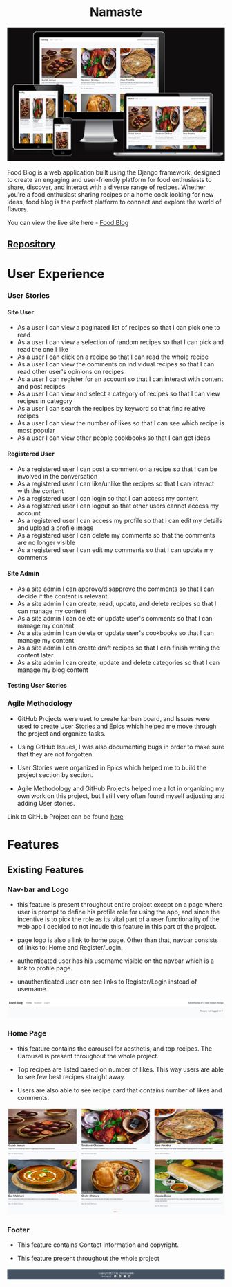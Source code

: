 <h1 align="center">Namaste</h1>
<div align="center"><img src="docs/img/responsive image.png"></div>

Food Blog is a web application built using the Django framework, designed to create an engaging and user-friendly platform for food enthusiasts to share, discover, and interact with a diverse range of recipes. Whether you're a food enthusiast sharing recipes or a home cook looking for new ideas, food blog is the perfect platform to connect and explore the world of flavors. 


You can view the live site here - <a href="https://project4-food-blog-5db6aef86fa9.herokuapp.com/" target="_blank" rel="noopener">Food Blog</a>

## **[Repository](https://github.com/vinuc49/Project4_food-blog)**

# User Experience

### **User Stories**

#### **Site User**
- As a user I can view a paginated list of recipes so that I can pick one to read
- As a user I can view a selection of random recipes so that I can pick and read the one I like
- As a user I can click on a recipe so that I can read the whole recipe
- As a user I can view the comments on individual recipes so that I can read other user's opinions on recipes
- As a user I can register for an account so that I can interact with content and post recipes
- As a user I can view and select a category of recipes so that I can view recipes in category
- As a user I can search the recipes by keyword so that find relative recipes
- As a user I can view the number of likes so that I can see which recipe is most popular
- As a user I can view other people cookbooks so that I can get ideas

#### **Registered User**
- As a registered user I can post a comment on a recipe so that I can be involved in the conversation
- As a registered user I can like/unlike the recipes so that I can interact with the content
- As a registered user I can login so that I can access my content
- As a registered user I can logout so that other users cannot access my account
- As a registered user I can access my profile so that I can edit my details and upload a profile image
- As a registered user I can delete my comments so that the comments are no longer visible
- As a registered user I can edit my comments so that I can update my comments


#### **Site Admin**
- As a site admin I can approve/disapprove the comments so that I can decide if the content is relevant
- As a site admin I can create, read, update, and delete recipes so that I can manage my content
- As a site admin I can delete or update user's comments so that I can manage my content
- As a site admin I can delete or update user's cookbooks so that I can manage my content
- As a site admin I can create draft recipes so that I can finish writing the content later
- As a site admin I can create, update and delete categories so that I can manage my blog content


#### **Testing User Stories**



### Agile Methodology

- GitHub Projects were uset to create kanban board, and Issues were used to create User Stories and Epics which helped me move through the project and organize tasks. 

- Using GitHub Issues, I was also documenting bugs in order to make sure that they are not forgotten. 

- User Stories were organized in Epics which helped me to build the project section by section. 

- Agile Methodology and GitHub Projects helped me a lot in organizing my own work on this project, but I still very often found myself adjusting and adding User stories.  

Link to GitHub Project can be found [here](https://github.com/vinuc49/Project4_food-blog)


# Features

## Existing Features


### Nav-bar and Logo

- this feature is present throughout entire project except on a page where user is prompt to define his profile role for using the app, and since the incentive is to pick the role as its vital part of a user functionality of the web app I decided to not incude this feature in this part of the project.

- page logo is also a link to home page. Other than that, navbar consists of links to: Home and Register/Login.

- authenticated user has his username visible on the navbar which is a link to profile page.

- unauthenticated user can see links to Register/Login instead of username.


![Nav-bar](/docs/img/nav-bar.png)

### Home Page

- this feature contains the carousel for aesthetis, and top recipes. The Carousel is present throughout the whole project.

- Top recipes are listed based on number of likes. This way users are able to see few best recipes straight away. 

- Users are also able to see recipe card that contains number of likes and comments. 

![Home Page](/docs/img/home-page.png)

### Footer 

- This feature contains Contact information and copyright.

- This feature present throughout the whole project

![Footer](/docs/img/footer.png)
